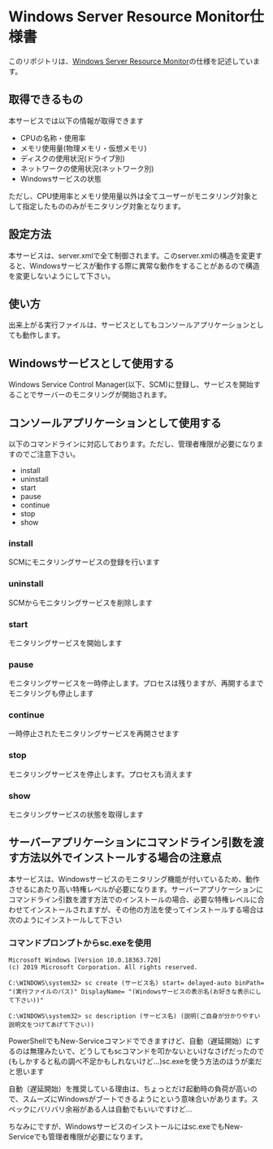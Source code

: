 # Windows Server Resource Monitor仕様書
このリポジトリは、[Windows Server Resource Monitor](https://github.com/AinoMegumi/WindowsServerResourceMonitor)の仕様を記述しています。

## 取得できるもの
本サービスでは以下の情報が取得できます

- CPUの名称・使用率
- メモリ使用量(物理メモリ・仮想メモリ)
- ディスクの使用状況(ドライブ別)
- ネットワークの使用状況(ネットワーク別)
- Windowsサービスの状態

ただし、CPU使用率とメモリ使用量以外は全てユーザーがモニタリング対象として指定したもののみがモニタリング対象となります。

## 設定方法
本サービスは、server.xmlで全て制御されます。このserver.xmlの構造を変更すると、Windowsサービスが動作する際に異常な動作をすることがあるので構造を変更しないようにして下さい。

## 使い方
出来上がる実行ファイルは、サービスとしてもコンソールアプリケーションとしても動作します。

## Windowsサービスとして使用する
Windows Service Control Manager(以下、SCM)に登録し、サービスを開始することでサーバーのモニタリングが開始されます。

## コンソールアプリケーションとして使用する
以下のコマンドラインに対応しております。ただし、管理者権限が必要になりますのでご注意下さい。

- install
- uninstall
- start
- pause
- continue
- stop
- show

### install
SCMにモニタリングサービスの登録を行います

### uninstall
SCMからモニタリングサービスを削除します

### start
モニタリングサービスを開始します

### pause
モニタリングサービスを一時停止します。プロセスは残りますが、再開するまでモニタリングも停止します

### continue
一時停止されたモニタリングサービスを再開させます

### stop
モニタリングサービスを停止します。プロセスも消えます

### show
モニタリングサービスの状態を取得します

## サーバーアプリケーションにコマンドライン引数を渡す方法以外でインストールする場合の注意点
本サービスは、Windowsサービスのモニタリング機能が付いているため、動作させるにあたり高い特権レベルが必要になります。サーバーアプリケーションにコマンドライン引数を渡す方法でのインストールの場合、必要な特権レベルに合わせてインストールされますが、その他の方法を使ってインストールする場合は次のようにインストールして下さい

### コマンドプロンプトからsc.exeを使用

```shell
Microsoft Windows [Version 10.0.18363.720]
(c) 2019 Microsoft Corporation. All rights reserved.

C:\WINDOWS\system32> sc create (サービス名) start= delayed-auto binPath= "(実行ファイルのパス)" DisplayName= "(Windowsサービスの表示名(お好きな表示にして下さい))"

C:\WINDOWS\system32> sc description (サービス名) (説明(ご自身が分かりやすい説明文をつけてあげて下さい))

```

PowerShellでもNew-Serviceコマンドでできますけど、自動（遅延開始）にするのは無理みたいで、どうしてもscコマンドを叩かないといけなさげだったので(もしかすると私の調べ不足かもしれないけど…)sc.exeを使う方法のほうが楽だと思います

自動（遅延開始）を推奨している理由は、ちょっとだけ起動時の負荷が高いので、スムーズにWindowsがブートできるようにという意味合いがあります。スペックにバリバリ余裕がある人は自動でもいいですけど…

ちなみにですが、Windowsサービスのインストールにはsc.exeでもNew-Serviceでも管理者権限が必要になります。
